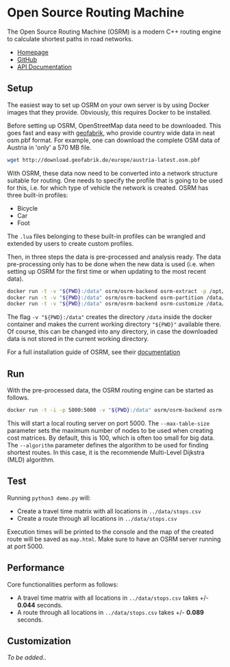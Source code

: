 # Open Source Routing Machine

The Open Source Routing Machine (OSRM) is a modern C++ routing engine to calculate shortest paths in road networks.

- [Homepage](http://project-osrm.org/)
- [GitHub](https://github.com/Project-OSRM/osrm-backend)
- [API Documentation](http://project-osrm.org/docs/v5.22.0/api/#general-options)

## Setup

The easiest way to set up OSRM on your own server is by using Docker images that they provide. Obviously, this requires Docker to be installed.

Before setting up OSRM, OpenStreetMap data need to be downloaded. This goes fast and easy with [geofabrik](http://download.geofabrik.de/), who provide country wide data in neat osm.pbf format. For example, one can download the complete OSM data of Austria in 'only' a 570 MB file.

```bash
wget http://download.geofabrik.de/europe/austria-latest.osm.pbf
```

With OSRM, these data now need to be converted into a network structure suitable for routing. One needs to specify the profile that is going to be used for this, i.e. for which type of vehicle the network is created. OSRM has three built-in profiles:

- Bicycle
- Car
- Foot 

The `.lua` files belonging to these built-in profiles can be wrangled and extended by users to create custom profiles.

Then, in three steps the data is pre-processed and analysis ready. The data pre-processing only has to be done when the new data is used (i.e. when setting up OSRM for the first time or when updating to the most recent data).

```bash
docker run -t -v "${PWD}:/data" osrm/osrm-backend osrm-extract -p /opt/car.lua /data/austria-latest.osm.pbf
docker run -t -v "${PWD}:/data" osrm/osrm-backend osrm-partition /data/austria-latest.osrm
docker run -t -v "${PWD}:/data" osrm/osrm-backend osrm-customize /data/austria-latest.osrm
```

The flag `-v "${PWD}:/data"` creates the directory `/data` inside the docker container and makes the current working directory `"${PWD}"` available there. Of course, this can be changed into any directory, in case the downloaded data is not stored in the current working directory.

For a full installation guide of OSRM, see their [documentation](https://github.com/Project-OSRM/osrm-backend)

## Run

With the pre-processed data, the OSRM routing engine can be started as follows. 

```bash
docker run -t -i -p 5000:5000 -v "${PWD}:/data" osrm/osrm-backend osrm-routed  --max-table-size=10000 --algorithm mld /data/austria-latest.osrm
```

This will start a local routing server on port 5000. The `--max-table-size` parameter sets the maximum number of nodes to be used when creating cost matrices. By default, this is 100, which is often too small for big data. The `--algorithm` parameter defines the algorithm to be used for finding shortest routes. In this case, it is the recommende Multi-Level Dijkstra (MLD) algorithm.

## Test

Running `python3 demo.py` will:

- Create a travel time matrix with all locations in `../data/stops.csv`
- Create a route through all locations in `../data/stops.csv`

Execution times will be printed to the console and the map of the created route will be saved as `map.html`. Make sure to have an OSRM server running at port 5000.

## Performance

Core functionalities perform as follows:

- A travel time matrix with all locations in `../data/stops.csv` takes +/- **0.044** seconds.
- A route through all locations in `../data/stops.csv` takes +/- **0.089** seconds.

## Customization

*To be added..*